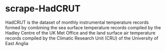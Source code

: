 # scrape-HadCRUT
HadCRUT is the dataset of monthly instrumental temperature records formed by combining the sea surface temperature records compiled by the Hadley Centre of the UK Met Office and the land surface air temperature records compiled by the Climatic Research Unit (CRU) of the University of East Anglia
